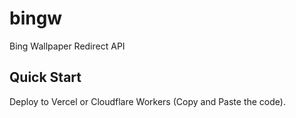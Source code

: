 # bingw

Bing Wallpaper Redirect API

## Quick Start

Deploy to Vercel or Cloudflare Workers (Copy and Paste the code).
